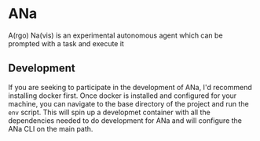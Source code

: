 # ANa

A(rgo) Na(vis) is an experimental autonomous agent which can be prompted with a task and execute it

## Development 

If you are seeking to participate in the development of ANa, I'd recommend installing docker first. Once docker is installed and configured for your machine, you can navigate to the base directory of the project and run the `env` script. This will spin up a developmet container with all the dependencies needed to do development for ANa and will configure the ANa CLI on the main path.
